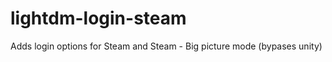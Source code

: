 lightdm-login-steam
===================

Adds login options for Steam and Steam - Big picture mode (bypases unity)